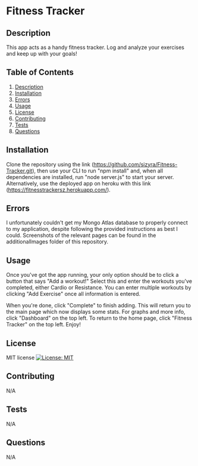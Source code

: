 # Fitness Tracker

## Description
This app acts as a handy fitness tracker. Log and analyze your exercises and keep up with your goals!

## Table of Contents
1. [Description](#Description)
2. [Installation](#Installation)
3. [Errors](#Errors)
4. [Usage](#Usage)
5. [License](#License)
6. [Contributing](#Contributing)
7. [Tests](#Tests)
8. [Questions](#Questions)

## Installation
Clone the repository using the link (https://github.com/sizyra/Fitness-Tracker.git), then use your CLI to run "npm install" and, when all dependencies are installed, run "node server.js" to start your server. Alternatively, use the deployed app on heroku with this link (https://fitnesstrackersz.herokuapp.com/).

## Errors
I unfortunately couldn't get my Mongo Atlas database to properly connect to my application, despite following the provided instructions as best I could. Screenshots of the relevant pages can be found in the additionalImages folder of this repository.

## Usage
Once you've got the app running, your only option should be to click a button that says "Add a workout!" Select this and enter the workouts you've completed, either Cardio or Resistance. You can enter multiple workouts by clicking "Add Exercise" once all information is entered. 

When you're done, click "Complete" to finish adding. This will return you to the main page which now displays some stats. For graphs and more info, click "Dashboard" on the top left. To return to the home page, click "Fitness Tracker" on the top left. Enjoy!

## License
MIT license [![License: MIT](https://img.shields.io/badge/License-MIT-yellow.svg)](https://opensource.org/licenses/MIT)

## Contributing
N/A

## Tests
N/A

## Questions
N/A
